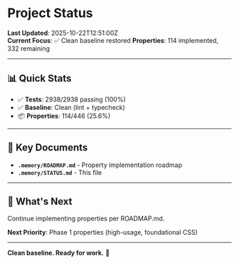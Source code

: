 # Project Status

**Last Updated**: 2025-10-22T12:51:00Z  
**Current Focus**: ✅ Clean baseline restored
**Properties**: 114 implemented, 332 remaining

---

## 📊 Quick Stats

- ✅ **Tests**: 2938/2938 passing (100%)
- ✅ **Baseline**: Clean (lint + typecheck)
- 📦 **Properties**: 114/446 (25.6%)

---

## 📁 Key Documents

- **`.memory/ROADMAP.md`** - Property implementation roadmap
- **`.memory/STATUS.md`** - This file

---

## 🎯 What's Next

Continue implementing properties per ROADMAP.md.

**Next Priority**: Phase 1 properties (high-usage, foundational CSS)

---

**Clean baseline. Ready for work.** 🚀
